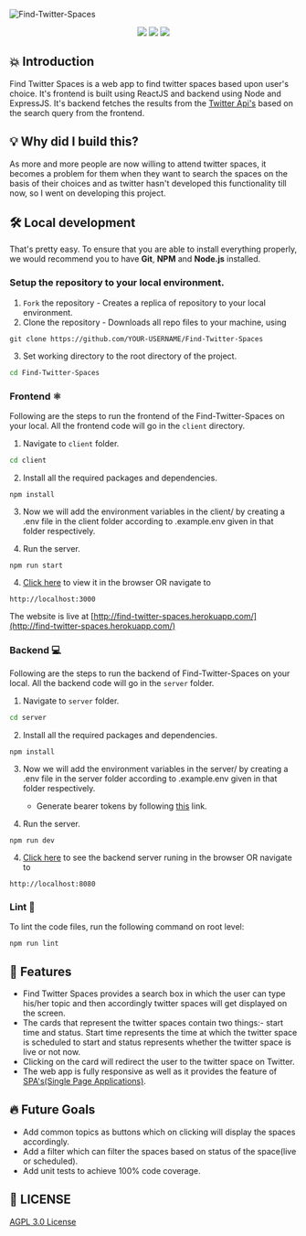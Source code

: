 ![Find-Twitter-Spaces](https://socialify.git.ci/SAEb-ai/Find-Twitter-Spaces/image?description=1&descriptionEditable=Find%20Twitter%20Spaces%20of%20your%20choice&language=1&logo=https%3A%2F%2Ffind-twitter-spaces.herokuapp.com%2Ffavicon.ico&name=1&owner=1&theme=Light)

<p align="center">
<img src="https://img.shields.io/github/license/SAEb-ai/Find-Twitter-Spaces" />
<img src="https://img.shields.io/badge/Author-SAEbai-yellow" />
<img src="https://img.shields.io/badge/code%20style-airbnb-blue" />
</p>

## 💥 Introduction

Find Twitter Spaces is a web app to find twitter spaces based upon user's choice. It's frontend is built using ReactJS and backend using Node and ExpressJS. It's backend fetches the results from the [Twitter Api's](https://developer.twitter.com/en/docs/twitter-api/spaces/search/api-reference/get-spaces-search) based on the search query from the frontend.

## 💡 Why did I build this?

As more and more people are now willing to attend twitter spaces, it becomes a problem for them when they want to search the spaces on the basis of their choices and as twitter hasn't developed this functionality till now, so I went on developing this project.

## 🛠️ Local development

That's pretty easy. To ensure that you are able to install everything properly, we would recommend you to have <b>Git</b>, <b>NPM</b> and <b>Node.js</b> installed.

### Setup the repository to your local environment.

1. `Fork` the repository - Creates a replica of repository to your local environment.
2. Clone the repository - Downloads all repo files to your machine, using

```git
git clone https://github.com/YOUR-USERNAME/Find-Twitter-Spaces
```

3. Set working directory to the root directory of the project.

```sh
cd Find-Twitter-Spaces
```

### Frontend ⚛️

Following are the steps to run the frontend of the Find-Twitter-Spaces on your local. All the frontend code will go in the `client` directory.

1. Navigate to `client` folder.

```sh
cd client
```

2. Install all the required packages and dependencies.

```node
npm install
```

3. Now we will add the environment variables in the client/ by creating a .env file in the client folder according to .example.env given in that folder respectively.

4. Run the server.

```node
npm run start
```

4. [Click here](http://localhost:3000) to view it in the browser OR navigate to

```text
http://localhost:3000
```

The website is live at [http://find-twitter-spaces.herokuapp.com/](http://find-twitter-spaces.herokuapp.com/)

### Backend 💻

Following are the steps to run the backend of Find-Twitter-Spaces on your local. All the backend code will go in the `server` folder.

1. Navigate to `server` folder.

```sh
cd server
```

2. Install all the required packages and dependencies.

```node
npm install
```

3. Now we will add the environment variables in the server/ by creating a .env file in the server folder according to .example.env given in that folder respectively.

   - Generate bearer tokens by following [this](https://developer.twitter.com/en/docs/authentication/oauth-2-0/bearer-tokens) link.

4. Run the server.

```node
npm run dev
```

4. [Click here](http://localhost:8080) to see the backend server runing in the browser OR navigate to

```text
http://localhost:8080
```

### Lint 🧹

To lint the code files, run the following command on root level:

```node
npm run lint
```

## 🥁 Features

- Find Twitter Spaces provides a search box in which the user can type his/her topic and then accordingly twitter spaces will get displayed on the screen.
- The cards that represent the twitter spaces contain two things:- start time and status. Start time represents the time at which the twitter space is scheduled to start and status represents whether the twitter space is live or not now.
- Clicking on the card will redirect the user to the twitter space on Twitter.
- The web app is fully responsive as well as it provides the feature of [SPA's(Single Page Applications)](https://developer.mozilla.org/en-US/docs/Glossary/SPA).

## 🔥 Future Goals

- Add common topics as buttons which on clicking will display the spaces accordingly.
- Add a filter which can filter the spaces based on status of the space(live or scheduled).
- Add unit tests to achieve 100% code coverage.

## 📜 LICENSE

[AGPL 3.0 License](https://github.com/SAEb-ai/Find-Twitter-Spaces/blob/main/LICENSE)
